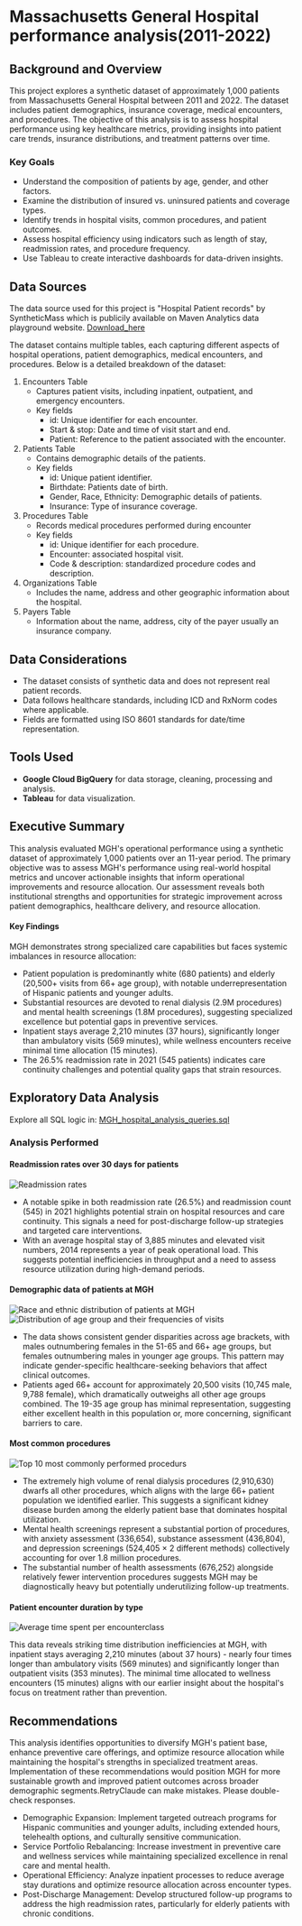# Massachusetts General Hospital performance analysis(2011-2022)

## Background and Overview

This project explores a synthetic dataset of approximately 1,000 patients from Massachusetts General Hospital between 2011 and 2022. The dataset includes patient demographics, insurance coverage, medical encounters, and procedures. The objective of this analysis is to assess hospital performance using key healthcare metrics, providing insights into patient care trends, insurance distributions, and treatment patterns over time.

### Key Goals
-  Understand the composition of patients by age, gender, and other factors.
-  Examine the distribution of insured vs. uninsured patients and coverage types.
-  Identify trends in hospital visits, common procedures, and patient outcomes.
-  Assess hospital efficiency using indicators such as length of stay, readmission rates, and procedure frequency.
-  Use Tableau to create interactive dashboards for data-driven insights.

## Data Sources

The data source used for this project is "Hospital Patient records" by SyntheticMass which is publicily available on Maven Analytics data playground website. [Download_here](https://mavenanalytics.io/data-playground?page=2&pageSize=5)

The dataset contains multiple tables, each capturing different aspects of hospital operations, patient demographics, medical encounters, and procedures. Below is a detailed breakdown of the dataset:

1. Encounters Table
   - Captures patient visits, including inpatient, outpatient, and emergency encounters.
   - Key fields
       - id: Unique identifier for each encounter.
       - Start & stop: Date and time of visit start and end.
       - Patient: Reference to the patient associated with the encounter.
2. Patients Table
   - Contains demographic details of the patients.
   - Key fields
       - id: Unique patient identifier.
       - Birthdate: Patients date of birth.
       - Gender, Race, Ethnicity: Demographic details of patients.
       - Insurance: Type of insurance coverage.
3. Procedures Table
   - Records medical procedures performed during encounter
   - Key fields
       - id: Unique identifier for each procedure.
       - Encounter: associated hospital visit.
       - Code & description: standardized procedure codes and description.
4. Organizations Table
   - Includes the name, address and other geographic information about the hospital.
5. Payers Table
   - Information about the name, address, city of the payer usually an insurance company.

## Data Considerations

- The dataset consists of synthetic data and does not represent real patient records.
- Data follows healthcare standards, including ICD and RxNorm codes where applicable.
- Fields are formatted using ISO 8601 standards for date/time representation.

## Tools Used

- **Google Cloud BigQuery** for data storage, cleaning, processing and analysis.
- **Tableau** for data visualization.

## Executive Summary

This analysis evaluated MGH's operational performance using a synthetic dataset of approximately 1,000 patients over an 11-year period. The primary objective was to assess MGH's performance using real-world hospital metrics and uncover actionable insights that inform operational improvements and resource allocation. Our assessment reveals both institutional strengths and opportunities for strategic improvement across patient demographics, healthcare delivery, and resource allocation.

#### Key Findings
MGH demonstrates strong specialized care capabilities but faces systemic imbalances in resource allocation:
- Patient population is predominantly white (680 patients) and elderly (20,500+ visits from 66+ age group), with notable underrepresentation of Hispanic patients and younger adults.
- Substantial resources are devoted to renal dialysis (2.9M procedures) and mental health screenings (1.8M procedures), suggesting specialized excellence but potential gaps in preventive services.
- Inpatient stays average 2,210 minutes (37 hours), significantly longer than ambulatory visits (569 minutes), while wellness encounters receive minimal time allocation (15 minutes).
- The 26.5% readmission rate in 2021 (545 patients) indicates care continuity challenges and potential quality gaps that strain resources.

## Exploratory Data Analysis

Explore all SQL logic in: [MGH_hospital_analysis_queries.sql](./Exploratory-analysis.sql)

### Analysis Performed

#### Readmission rates over 30 days for patients
![Readmission rates](https://github.com/user-attachments/assets/4626bee1-1ce2-46cf-bf0f-04833a3209b0)


- A notable spike in both readmission rate (26.5%) and readmission count (545) in 2021 highlights potential strain on hospital resources and care continuity. This signals a need for post-discharge follow-up strategies and targeted care interventions.
- With an average hospital stay of 3,885 minutes and elevated visit numbers, 2014 represents a year of peak operational load. This suggests potential inefficiencies in throughput and a need to assess resource utilization during high-demand periods.


#### Demographic data of patients at MGH
![Race and ethnic distribution of patients at MGH](https://github.com/user-attachments/assets/3dfef52b-9b6d-410a-a667-430077e972b8)
![Distribution of age group and their frequencies of visits](https://github.com/user-attachments/assets/1fb1a8ff-26bf-4a80-9765-133051e70b24)


- The data shows consistent gender disparities across age brackets, with males outnumbering females in the 51-65 and 66+ age groups, but females outnumbering males in younger age groups. This pattern may indicate gender-specific healthcare-seeking behaviors that affect clinical outcomes.
- Patients aged 66+ account for approximately 20,500 visits (10,745 male, 9,788 female), which dramatically outweighs all other age groups combined. The 19-35 age group has minimal representation, suggesting either excellent health in this population or, more concerning, significant barriers to care.


#### Most common procedures
![Top 10 most commonly performed procedurs](https://github.com/user-attachments/assets/8b0cefd7-0114-466e-be4d-f79c83d574e0)


- The extremely high volume of renal dialysis procedures (2,910,630) dwarfs all other procedures, which aligns with the large 66+ patient population we identified earlier. This suggests a significant kidney disease burden among the elderly patient base that dominates hospital utilization.
- Mental health screenings represent a substantial portion of procedures, with anxiety assessment (336,654), substance assessment (436,804), and depression screenings (524,405 × 2 different methods) collectively accounting for over 1.8 million procedures.
- The substantial number of health assessments (676,252) alongside relatively fewer intervention procedures suggests MGH may be diagnostically heavy but potentially underutilizing follow-up treatments.


#### Patient encounter duration by type
![Average time spent per encounterclass](https://github.com/user-attachments/assets/3240d295-b03c-4341-b5ea-7fa143f8c3d5)

This data reveals striking time distribution inefficiencies at MGH, with inpatient stays averaging 2,210 minutes (about 37 hours) - nearly four times longer than ambulatory visits (569 minutes) and significantly longer than outpatient visits (353 minutes). The minimal time allocated to wellness encounters (15 minutes) aligns with our earlier insight about the hospital's focus on treatment rather than prevention.


## Recommendations
This analysis identifies opportunities to diversify MGH's patient base, enhance preventive care offerings, and optimize resource allocation while maintaining the hospital's strengths in specialized treatment areas. Implementation of these recommendations would position MGH for more sustainable growth and improved patient outcomes across broader demographic segments.RetryClaude can make mistakes. Please double-check responses.

- Demographic Expansion: Implement targeted outreach programs for Hispanic communities and younger adults, including extended hours, telehealth options, and culturally sensitive communication.
- Service Portfolio Rebalancing: Increase investment in preventive care and wellness services while maintaining specialized excellence in renal care and mental health.
- Operational Efficiency: Analyze inpatient processes to reduce average stay durations and optimize resource allocation across encounter types.
- Post-Discharge Management: Develop structured follow-up programs to address the high readmission rates, particularly for elderly patients with chronic conditions.

